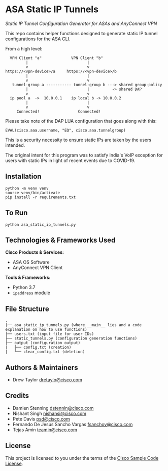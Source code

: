 # ASA Static IP Tunnels

*Static IP Tunnel Configuration Generator for ASAs and AnyConnect VPN*

This repo contains helper functions designed to generate static IP tunnel configurations for the ASA CLI.

From a high level:
```
  VPN Client "a"             VPN Client "b"
         |                          |
         v                          v
https://<vpn-device>/a     https://<vpn-device>/b
         |                          |
         v                          v
   tunnel-group a ----------- tunnel-group b ---> shared group-policy
         |                          |          -> shared DAP                                
         v                          v
  ip pool a  ->  10.0.0.1    ip local b -> 10.0.0.2
         |                          |
         v                          v
     Connected!                 Connected!
```

Please take note of the DAP LUA configuration that goes along with this:
```
EVAL(cisco.aaa.username, "EQ", cisco.aaa.tunnelgroup)
```
This is a security necessity to ensure static IPs are taken by the users intended.

The original intent for this program was to satisfy India's VoIP exception for users with static IPs in light of recent events due to COVID-19.

## Installation

```
python -m venv venv
source venv/bin/activate
pip install -r requirements.txt
```

## To Run
```
python asa_static_ip_tunnels.py
```

## Technologies & Frameworks Used

**Cisco Products & Services:**

- ASA OS Software
- AnyConnect VPN Client

**Tools & Frameworks:**

- Python 3.7
- `ipaddress` module

## File Structure
```
.
├── asa_static_ip_tunnels.py (where __main__ lies and a code explanation on how to use functions)
├── users.txt (input file for user IDs)
├── static_tunnels.py (configuration generation functions)
├── output (configuration output)
|   ├── config.txt (creation)
|   └── clear_config.txt (deletion)
```

## Authors & Maintainers
- Drew Taylor <dretaylo@cisco.com>

## Credits

- Damien Stenning <dstennin@cisco.com>
- Nishant Singh <nishansi@cisco.com>
- Pete Davis <psd@cisco.com>
- Fernando De Jesus Sancho Vargas <fsanchov@cisco.com>
- Tejas Amin <teamin@cisco.com>

## License

This project is licensed to you under the terms of the [Cisco Sample
Code License](./LICENSE).
